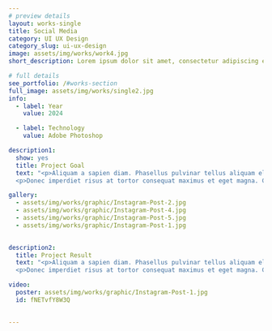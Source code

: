 ```yaml
---
# preview details
layout: works-single
title: Social Media 
category: UI UX Design
category_slug: ui-ux-design
image: assets/img/works/work4.jpg
short_description: Lorem ipsum dolor sit amet, consectetur adipiscing elit, sed do eiusmod tempor incididunt ut labore et dolore.

# full details
see_portfolio: /#works-section
full_image: assets/img/works/single2.jpg
info:
  - label: Year
    value: 2024

  - label: Technology
    value: Adobe Photoshop

description1:
  show: yes
  title: Project Goal
  text: "<p>Aliquam a sapien diam. Phasellus pulvinar tellus aliquam eleifend consectetur. Sed bibendum leo quis rutrum aliquetmorbi.</p>
  <p>Donec imperdiet risus at tortor consequat maximus et eget magna. Cras ornare sagittis augue, id sollicitudin justo tristique ut. Nullam ex enim, euismod vel bibendum ultrices, fringilla vel eros. Donec euismod leo lectus, et euismod metus euismod sed. Quisque quis suscipit ipsum, at pellentesque velit. Duis a congue sem.</p>"

gallery:
  - assets/img/works/graphic/Instagram-Post-2.jpg
  - assets/img/works/graphic/Instagram-Post-4.jpg
  - assets/img/works/graphic/Instagram-Post-5.jpg
  - assets/img/works/graphic/Instagram-Post-1.jpg
 

description2:
  title: Project Result
  text: "<p>Aliquam a sapien diam. Phasellus pulvinar tellus aliquam eleifend consectetur. Sed bibendum leo quis rutrum aliquetmorbi.</p>
  <p>Donec imperdiet risus at tortor consequat maximus et eget magna. Cras ornare sagittis augue, id sollicitudin justo tristique ut. Nullam ex enim, euismod vel bibendum ultrices, fringilla vel eros. Donec euismod leo lectus, et euismod metus euismod sed. Quisque quis suscipit ipsum, at pellentesque velit. Duis a congue sem.</p>"

video:
  poster: assets/img/works/graphic/Instagram-Post-1.jpg
  id: fNETvfY8W3Q
  

---
```

